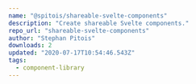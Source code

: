 ```yaml
---
name: "@spitois/shareable-svelte-components"
description: "Create shareable Svelte components."
repo_url: "shareable-svelte-components"
author: "Stephan Pitois"
downloads: 2
updated: "2020-07-17T10:54:46.543Z"
tags: 
  - component-library
---
```

